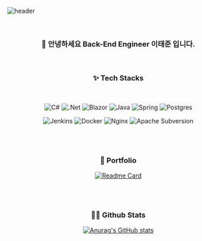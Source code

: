 ![header](https://capsule-render.vercel.app/api?type=slice&text=Lee&nbsp;Tae&nbsp;June&rotate=10&fontSize=40&fontAlign=80&fontAlignY=0&desc=Back-End&nbsp;Engineer&descAlign=80&descAlignY=20&color=gradient&customColorList=0,2,2,5,30)

<br/>

<div align="center">
 <h3>👋 안녕하세요 Back-End Engineer 이태준 입니다.</h2>
</div>
<br/>


<h3 align="center">✨ Tech Stacks</h3>
<br/>
<div align="center">
 
 ![C#](https://img.shields.io/badge/c%23-%23239120.svg?style=for-the-badge&logo=csharp&logoColor=white)
 ![.Net](https://img.shields.io/badge/.NET-5C2D91?style=for-the-badge&logo=.net&logoColor=white)
 ![Blazor](https://img.shields.io/badge/blazor-%235C2D91.svg?style=for-the-badge&logo=blazor&logoColor=white)
 ![Java](https://img.shields.io/badge/java-%23ED8B00.svg?style=for-the-badge&logo=java&logoColor=white)
 ![Spring](https://img.shields.io/badge/spring-%236DB33F.svg?style=for-the-badge&logo=spring&logoColor=white) 
 ![Postgres](https://img.shields.io/badge/postgres-%23316192.svg?style=for-the-badge&logo=postgresql&logoColor=white)

 
 ![Jenkins](https://img.shields.io/badge/jenkins-%232C5263.svg?style=for-the-badge&logo=jenkins&logoColor=white)
 ![Docker](https://img.shields.io/badge/docker-%230db7ed.svg?style=for-the-badge&logo=docker&logoColor=white)
 ![Nginx](https://img.shields.io/badge/nginx-%23009639.svg?style=for-the-badge&logo=nginx&logoColor=white)
 ![Apache Subversion](https://img.shields.io/badge/subversion-%23809CC9.svg?style=for-the-badge&logo=subversion&logoColor=white)
 
</div>

<br/>
<br/>

<h3 align="center">📝 Portfolio</h3>
<div align="center">
 
 [![Readme Card](https://github-readme-stats.vercel.app/api/pin/?username=cborange&repo=MyBoard_Web)](https://github.com/anuraghazra/github-readme-stats)
</div>

<br/>
<br/>

<h3 align="center">👩‍💻 Github Stats</h3>
<div align="center">

 [![Anurag's GitHub stats](https://github-readme-stats.vercel.app/api?username=cborange&hide_title=true&show_icons=true&include_all_commits=true&disable_animations=true&theme=vue)](https://github.com/anuraghazra/github-readme-stats)
</div>



<!--
**CBorange/CBorange** is a ✨ _special_ ✨ repository because its `README.md` (this file) appears on your GitHub profile.

Here are some ideas to get you started:

- 🔭 I’m currently working on ...
- 🌱 I’m currently learning ...
- 👯 I’m looking to collaborate on ...
- 🤔 I’m looking for help with ...
- 💬 Ask me about ...
- 📫 How to reach me: ...
- 😄 Pronouns: ...
- ⚡ Fun fact: ...
-->
